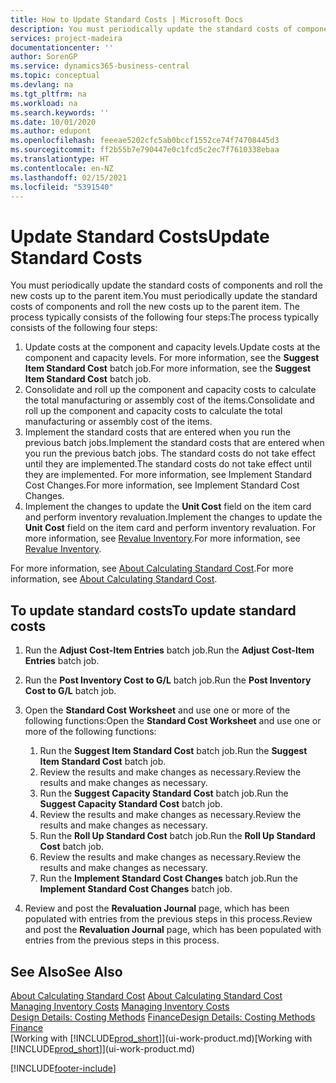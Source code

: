 ```yaml
---
title: How to Update Standard Costs | Microsoft Docs
description: You must periodically update the standard costs of components and roll the new costs up to the parent item.
services: project-madeira
documentationcenter: ''
author: SorenGP
ms.service: dynamics365-business-central
ms.topic: conceptual
ms.devlang: na
ms.tgt_pltfrm: na
ms.workload: na
ms.search.keywords: ''
ms.date: 10/01/2020
ms.author: edupont
ms.openlocfilehash: feeeae5202cfc5ab0bccf1552ce74f74708445d3
ms.sourcegitcommit: ff2b55b7e790447e0c1fcd5c2ec7f7610338ebaa
ms.translationtype: HT
ms.contentlocale: en-NZ
ms.lasthandoff: 02/15/2021
ms.locfileid: "5391540"
---
```

# <a name="update-standard-costs"></a><span data-ttu-id="43a97-103">Update Standard Costs</span><span class="sxs-lookup"><span data-stu-id="43a97-103">Update Standard Costs</span></span>
<span data-ttu-id="43a97-104">You must periodically update the standard costs of components and roll the new costs up to the parent item.</span><span class="sxs-lookup"><span data-stu-id="43a97-104">You must periodically update the standard costs of components and roll the new costs up to the parent item.</span></span> <span data-ttu-id="43a97-105">The process typically consists of the following four steps:</span><span class="sxs-lookup"><span data-stu-id="43a97-105">The process typically consists of the following four steps:</span></span>  

1.  <span data-ttu-id="43a97-106">Update costs at the component and capacity levels.</span><span class="sxs-lookup"><span data-stu-id="43a97-106">Update costs at the component and capacity levels.</span></span> <span data-ttu-id="43a97-107">For more information, see the **Suggest Item Standard Cost** batch job.</span><span class="sxs-lookup"><span data-stu-id="43a97-107">For more information, see the **Suggest Item Standard Cost** batch job.</span></span>  
2.  <span data-ttu-id="43a97-108">Consolidate and roll up the component and capacity costs to calculate the total manufacturing or assembly cost of the items.</span><span class="sxs-lookup"><span data-stu-id="43a97-108">Consolidate and roll up the component and capacity costs to calculate the total manufacturing or assembly cost of the items.</span></span>  
3.  <span data-ttu-id="43a97-109">Implement the standard costs that are entered when you run the previous batch jobs.</span><span class="sxs-lookup"><span data-stu-id="43a97-109">Implement the standard costs that are entered when you run the previous batch jobs.</span></span> <span data-ttu-id="43a97-110">The standard costs do not take effect until they are implemented.</span><span class="sxs-lookup"><span data-stu-id="43a97-110">The standard costs do not take effect until they are implemented.</span></span> <span data-ttu-id="43a97-111">For more information, see Implement Standard Cost Changes.</span><span class="sxs-lookup"><span data-stu-id="43a97-111">For more information, see Implement Standard Cost Changes.</span></span>  
4.  <span data-ttu-id="43a97-112">Implement the changes to update the **Unit Cost** field on the item card and perform inventory revaluation.</span><span class="sxs-lookup"><span data-stu-id="43a97-112">Implement the changes to update the **Unit Cost** field on the item card and perform inventory revaluation.</span></span> <span data-ttu-id="43a97-113">For more information, see [Revalue Inventory](inventory-how-revalue-inventory.md).</span><span class="sxs-lookup"><span data-stu-id="43a97-113">For more information, see [Revalue Inventory](inventory-how-revalue-inventory.md).</span></span>  

<span data-ttu-id="43a97-114">For more information, see [About Calculating Standard Cost](finance-about-calculating-standard-cost.md).</span><span class="sxs-lookup"><span data-stu-id="43a97-114">For more information, see [About Calculating Standard Cost](finance-about-calculating-standard-cost.md).</span></span>  
## <a name="to-update-standard-costs"></a><span data-ttu-id="43a97-115">To update standard costs</span><span class="sxs-lookup"><span data-stu-id="43a97-115">To update standard costs</span></span>  
1.  <span data-ttu-id="43a97-116">Run the **Adjust Cost-Item Entries** batch job.</span><span class="sxs-lookup"><span data-stu-id="43a97-116">Run the **Adjust Cost-Item Entries** batch job.</span></span>  
2.  <span data-ttu-id="43a97-117">Run the **Post Inventory Cost to G/L** batch job.</span><span class="sxs-lookup"><span data-stu-id="43a97-117">Run the **Post Inventory Cost to G/L** batch job.</span></span>  
3.  <span data-ttu-id="43a97-118">Open the **Standard Cost Worksheet** and use one or more of the following functions:</span><span class="sxs-lookup"><span data-stu-id="43a97-118">Open the **Standard Cost Worksheet** and use one or more of the following functions:</span></span>  

    1.  <span data-ttu-id="43a97-119">Run the **Suggest Item Standard Cost** batch job.</span><span class="sxs-lookup"><span data-stu-id="43a97-119">Run the **Suggest Item Standard Cost** batch job.</span></span>  
    2.  <span data-ttu-id="43a97-120">Review the results and make changes as necessary.</span><span class="sxs-lookup"><span data-stu-id="43a97-120">Review the results and make changes as necessary.</span></span>  
    3.  <span data-ttu-id="43a97-121">Run the **Suggest Capacity Standard Cost** batch job.</span><span class="sxs-lookup"><span data-stu-id="43a97-121">Run the **Suggest Capacity Standard Cost** batch job.</span></span>  
    4.  <span data-ttu-id="43a97-122">Review the results and make changes as necessary.</span><span class="sxs-lookup"><span data-stu-id="43a97-122">Review the results and make changes as necessary.</span></span>
    5. <span data-ttu-id="43a97-123">Run the **Roll Up Standard Cost** batch job.</span><span class="sxs-lookup"><span data-stu-id="43a97-123">Run the **Roll Up Standard Cost** batch job.</span></span>
    6.  <span data-ttu-id="43a97-124">Review the results and make changes as necessary.</span><span class="sxs-lookup"><span data-stu-id="43a97-124">Review the results and make changes as necessary.</span></span>
    7.  <span data-ttu-id="43a97-125">Run the **Implement Standard Cost Changes** batch job.</span><span class="sxs-lookup"><span data-stu-id="43a97-125">Run the **Implement Standard Cost Changes** batch job.</span></span>  
4.  <span data-ttu-id="43a97-126">Review and post the **Revaluation Journal** page, which has been populated with entries from the previous steps in this process.</span><span class="sxs-lookup"><span data-stu-id="43a97-126">Review and post the **Revaluation Journal** page, which has been populated with entries from the previous steps in this process.</span></span>  

## <a name="see-also"></a><span data-ttu-id="43a97-127">See Also</span><span class="sxs-lookup"><span data-stu-id="43a97-127">See Also</span></span>  
 <span data-ttu-id="43a97-128">[About Calculating Standard Cost](finance-about-calculating-standard-cost.md) </span><span class="sxs-lookup"><span data-stu-id="43a97-128">[About Calculating Standard Cost](finance-about-calculating-standard-cost.md) </span></span>  
 <span data-ttu-id="43a97-129">[Managing Inventory Costs](finance-manage-inventory-costs.md) </span><span class="sxs-lookup"><span data-stu-id="43a97-129">[Managing Inventory Costs](finance-manage-inventory-costs.md) </span></span>  
 <span data-ttu-id="43a97-130">[Design Details: Costing Methods](design-details-costing-methods.md) [Finance](finance.md)</span><span class="sxs-lookup"><span data-stu-id="43a97-130">[Design Details: Costing Methods](design-details-costing-methods.md) [Finance](finance.md)</span></span>  
 <span data-ttu-id="43a97-131">[Working with [!INCLUDE[prod_short](includes/prod_short.md)]](ui-work-product.md)</span><span class="sxs-lookup"><span data-stu-id="43a97-131">[Working with [!INCLUDE[prod_short](includes/prod_short.md)]](ui-work-product.md)</span></span>  


[!INCLUDE[footer-include](includes/footer-banner.md)]